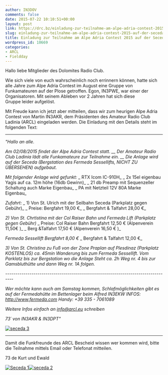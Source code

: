 ```yaml
---
author: IN3DOV
comments: false
date: 2015-07-22 10:10:51+00:00
layout: post
link: https://drc.bz/einladung-zur-teilnahme-am-alpe-adria-contest-2015-auf-der-seceda-von-arcl/
slug: einladung-zur-teilnahme-am-alpe-adria-contest-2015-auf-der-seceda-von-arcl
title: Einladung zur Teilnahme am Alpe Adria Contest 2015 auf der Seceda von ARCL
wordpress_id: 10669
categories:
- ARCL
- Fieldday
---
```


Hallo liebe Mitglieder des Dolomites Radio Club.

Wie sich viele von euch wahrscheinlich noch errinnern können, hatte sich alle Jahre zum Alpe Adria Contest im August eine Gruppe von Funkamateuren auf der Plose getroffen. Egon, IN3PWE, war einer der Organisatoren. Mit seinem Ableben vor 2 Jahren hat sich diese Gruppe leider aufgelöst.

Mit Freude kann ich jetzt aber mitteilen, dass wir zum heurigen Alpe Adria Contest von Martin IN3AKR, dem Präsidenten des Amateur Radio Club Ladinia (ARCL) eingeladen werden. Die Einladung mit den Details steht im folgenden Text:


*********************************


_"Hallo an alle._

_Am 02/08/2015 findet der Alpe Adria Contest statt. __ Der Amateur Radio Club Ladinia lädt alle Funkamateure zur Teilnahme ein. __ Die Anlage wird auf der Seceda (Bergstation des Fermeda Sessellifts, NICHT ZU ÜBERSEHEN) aufgebaut._

_Mit folgender Anlage wird gefunkt:_
_ RTX Icom IC-910H_
_ 2x 15el eigenbau Yagis auf ca. 12m höhe (16db Gewinn)_
_ 21 db Preamp mit Sequenzeller Schaltung auch Marke Eigenbau_
_ PA mit Netzteil 12V 80A Marke Eigenbau_

_Zufahrt:_
_ 1) Von St. Ulrich mit der Seilbahn Seceda (Parkplatz gegen Gebühr)_
_ Preise: Bergfahrt 19,00 €_
_ Bergfahrt & Talfahrt 28,00 €_

_2) Von St. Chrtistina mit der Col Raiser Bahn und Fermeda Lift (Parkplatz gegen Gebühr)_
_ Preise: Col Raiser Bahn Bergfahrt 12,50 € (Alpenverein 11,50€ )_
_ Berg &Talfahrt 17,50 € (Alpenverein 16,50 € )_

_Fermeda Sessellift Bergfahrt 8,00 €_
_ Bergfahrt & Talfahrt 12,00 €_

_3) Von St. Christina zu Fuß von der Zone Praplan auf Plesdinaz (Parkplatz KOSTENLOS) ca. 45min Wanderung bis zum_ _Fermeda Sessellift. Vom Parklatz bis zur Bergstation wo die Anlage Steht ca. 2h Weg nr. 4 bis zur Gamsbluthütte und dann Weg nr. 1A folgen._

_----------------------------------------------------------------------------------_

_Wer möchte kann auch am Samstag kommen, Schlafmöglichkeiten gibt es auf der Fermedahütte im Bettenlager beim Alfred IN3EKW INFOS: http://www.fermeda.com Handy: +39 335 - 7061089_

_Weitere Infos einfach an info@arcl.eu schreiben_

_73´ von IN3AKR & IN3DPT"_

[![seceda 3](https://drc.bz/wp-content/uploads/2015/07/seceda-3.jpg)](https://drc.bz/wp-content/uploads/2015/07/seceda-3.jpg)


******************************************


Damit die Funkfreunde des ARCL Bescheid wissen wer kommen wird, bitte die Teilnahme mittels Email oder Telefonat mitteilen.

73 de Kurt und Ewald

[![Seceda 1](https://drc.bz/wp-content/uploads/2015/07/Seceda-1.jpg)](https://drc.bz/wp-content/uploads/2015/07/Seceda-1.jpg)[![seceda 2](https://drc.bz/wp-content/uploads/2015/07/seceda-2.jpg)](https://drc.bz/wp-content/uploads/2015/07/seceda-2.jpg)


